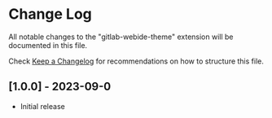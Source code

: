 # Change Log

All notable changes to the "gitlab-webide-theme" extension will be documented in this file.

Check [Keep a Changelog](http://keepachangelog.com/) for recommendations on how to structure this file.

## [1.0.0] - 2023-09-0

- Initial release
